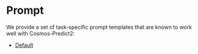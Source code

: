 # Prompt

We provide a set of task-specific prompt templates that are known to work well with Cosmos-Predict2:

* [Default](default.yaml)
